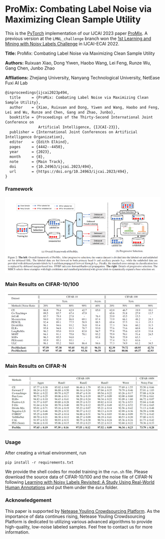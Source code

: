 # ProMix: Combating Label Noise via Maximizing Clean Sample Utility

This is the [PyTorch](http://pytorch.org/) implementation of our IJCAI 2023 paper [ProMix](https://arxiv.org/abs/2207.10276). A previous version at the `LMNL_challenge` branch won the [1st Learning and Mining with Noisy Labels Challenge](http://competition.noisylabels.com/) in IJCAI-ECAI 2022.

**Title:** ProMix: Combating Label Noise via Maximizing Clean Sample Utility

**Authors:** Ruixuan Xiao, Dong Yiwen, Haobo Wang, Lei Feng, Runze Wu, Gang Chen, Junbo Zhao

**Affliations:** Zhejiang University, Nanyang Technological University, NetEase Fuxi AI Lab

```
@inproceedings{ijcai2023p494,
  title     = {ProMix: Combating Label Noise via Maximizing Clean Sample Utility},
  author    = {Xiao, Ruixuan and Dong, Yiwen and Wang, Haobo and Feng, Lei and Wu, Runze and Chen, Gang and Zhao, Junbo},
  booktitle = {Proceedings of the Thirty-Second International Joint Conference on
               Artificial Intelligence, {IJCAI-23}},
  publisher = {International Joint Conferences on Artificial Intelligence Organization},
  editor    = {Edith Elkind},
  pages     = {4442--4450},
  year      = {2023},
  month     = {8},
  note      = {Main Track},
  doi       = {10.24963/ijcai.2023/494},
  url       = {https://doi.org/10.24963/ijcai.2023/494},
}

```

### Framework
![Framework](./resources/framework.png)



### Main Results on CIFAR-10/100

![result_cf](./resources/result_cf.png)



### Main Results on CIFAR-N

![result_cfn](./resources/result_cfn.png)



### Usage

After creating a virtual environment, run

```
pip install -r requirements.txt
```

We provide the shell codes for model training in the `run.sh` file. Please download the source data of CIFAR-10/100 and the noise file of CIFAR-N following [Learning with Noisy Labels Revisited: A Study Using Real-World Human Annotations](https://github.com/UCSC-REAL/cifar-10-100n) and put them under the `data` folder.





###  Acknowledgement
This paper is supported by [Netease Youling Crowdsourcing Platform](https://fuxi.163.com). As the importance of data continues rising, Netease Youling Crowdsourcing Platform is dedicated to utilizing various advanced algorithms to provide high-quality, low-noise labeled samples. Feel free to contact us for more information.

